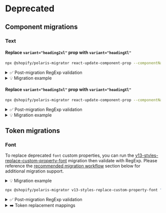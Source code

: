 # Deprecated

## Component migrations

### Text

#### Replace `variant="heading2xl"` prop with `variant="headingXl"`

```bash
npx @shopify/polaris-migrator react-update-component-prop --componentName Text --fromProp variant --fromValue heading2xl --toValue headingXl "**/*.{ts,tsx}"
```

<details><summary>✅ Post-migration RegExp validation</summary>

```
<Text[^>\w](?:[^>]|\n)*?variant="heading2xl"
```

</details>

<details><summary>💡 Migration example</summary>

```diff
- <Text variant="heading2xl">
+ <Text variant="headingXl">
```

</details>

#### Replace `variant="heading3xl"` prop with `variant="headingXl"`

```bash
npx @shopify/polaris-migrator react-update-component-prop --componentName Text --fromProp variant --fromValue heading3xl --toValue headingXl "**/*.{ts,tsx}"
```

<details><summary>✅ Post-migration RegExp validation</summary>

```
<Text[^>\w](?:[^>]|\n)*?variant="heading3xl"
```

</details>

<details><summary>💡 Migration example</summary>

```diff
- <Text variant="heading3xl">
+ <Text variant="headingXl">
```

</details>

## Token migrations

### Font

To replace deprecated `font` custom properties, you can run the [v13-styles-replace-custom-property-font](/tools/polaris-migrator#v13-styles-replace-custom-property-font) migration then validate with RegExp. Please reference the [recommended migration workflow](#migration-workflow) section below for additional migration support.

<details><summary>💡 Migration example</summary>

```diff
- font-size: var(--p-font-size-750);
+ font-size: var(--p-font-size-600);
```

```diff
- letter-spacing: var(--p-font-letter-spacing-denser);
+ letter-spacing: var(--p-font-letter-spacing-dense);
```

```diff
- line-height: var(--p-font-line-height-1000);
+ line-height: var(--p-font-line-height-800);
```

</details>

```bash
npx @shopify/polaris-migrator v13-styles-replace-custom-property-font "**/*.{css,scss}"
```

<details><summary>✅ Post-migration RegExp validation</summary>

After migrating, use the following RegExp to check for any additional instances of `font` custom properties across all file types:

```
(?:--p-font-size-750|--p-font-size-800|--p-font-size-900|--p-font-size-1000|--p-font-letter-spacing-denser|--p-font-letter-spacing-densest|--p-font-line-height-1000|--p-font-line-height-1200)|--p-text-heading-3xl-font-family|--p-text-heading-3xl-font-size|--p-text-heading-3xl-font-weight|--p-text-heading-3xl-font-letter-spacing|--p-text-heading-3xl-font-line-height|--p-text-heading-2xl-font-family|--p-text-heading-2xl-font-size|--p-text-heading-2xl-font-weight|--p-text-heading-2xl-font-letter-spacing|--p-text-heading-2xl-font-line-height(?![\w-])
```

</details>

<details><summary>➡️ Token replacement mappings</summary>

| Deprecated Token                           | Replacement Value                         |
| ------------------------------------------ | ----------------------------------------- |
| `--p-font-size-750`                        | `--p-font-size-600`                       |
| `--p-font-size-800`                        | `--p-font-size-600`                       |
| `--p-font-size-900`                        | `--p-font-size-600`                       |
| `--p-font-size-1000`                       | `--p-font-size-600`                       |
| `--p-font-letter-spacing-denser`           | `--p-font-letter-spacing-dense`           |
| `--p-font-letter-spacing-densest`          | `--p-font-letter-spacing-dense`           |
| `--p-font-line-height-1000`                | `--p-font-line-height-800`                |
| `--p-font-line-height-1200`                | `--p-font-line-height-800`                |
| `--p-text-heading-2xl-font-family`         | `--p-text-heading-xl-font-family`         |
| `--p-text-heading-2xl-font-size`           | `--p-text-heading-xl-font-size`           |
| `--p-text-heading-2xl-font-weight`         | `--p-text-heading-xl-font-weight`         |
| `--p-text-heading-2xl-font-letter-spacing` | `--p-text-heading-xl-font-letter-spacing` |
| `--p-text-heading-2xl-font-line-height`    | `--p-text-heading-xl-font-line-height`    |
| `--p-text-heading-3xl-font-family`         | `--p-text-heading-xl-font-family`         |
| `--p-text-heading-3xl-font-size`           | `--p-text-heading-xl-font-size`           |
| `--p-text-heading-3xl-font-weight`         | `--p-text-heading-xl-font-weight`         |
| `--p-text-heading-3xl-font-letter-spacing` | `--p-text-heading-xl-font-letter-spacing` |
| `--p-text-heading-3xl-font-line-height`    | `--p-text-heading-xl-font-line-height`    |

</details>
